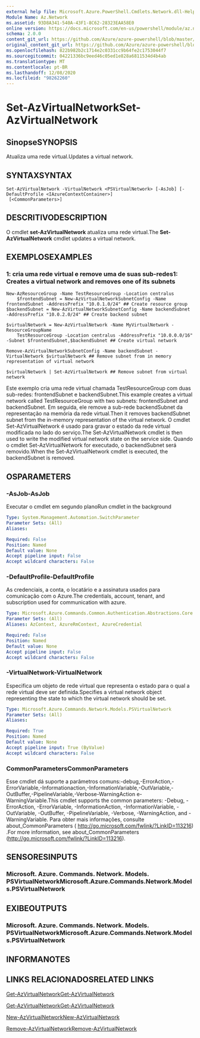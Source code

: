 ```yaml
---
external help file: Microsoft.Azure.PowerShell.Cmdlets.Network.dll-Help.xml
Module Name: Az.Network
ms.assetid: 93D8A341-540A-43F1-8C62-28323EAA58E0
online version: https://docs.microsoft.com/en-us/powershell/module/az.network/set-azvirtualnetwork
schema: 2.0.0
content_git_url: https://github.com/Azure/azure-powershell/blob/master/src/Network/Network/help/Set-AzVirtualNetwork.md
original_content_git_url: https://github.com/Azure/azure-powershell/blob/master/src/Network/Network/help/Set-AzVirtualNetwork.md
ms.openlocfilehash: 822b982b2c1714e2c0331cc9b64fe2c1753044f7
ms.sourcegitcommit: 04221336bc9eed46c05ed1e828a6811534d4b4ab
ms.translationtype: MT
ms.contentlocale: pt-BR
ms.lasthandoff: 12/08/2020
ms.locfileid: "98262260"
---
```

# <span data-ttu-id="59ff1-101">Set-AzVirtualNetwork</span><span class="sxs-lookup"><span data-stu-id="59ff1-101">Set-AzVirtualNetwork</span></span>

## <span data-ttu-id="59ff1-102">Sinopse</span><span class="sxs-lookup"><span data-stu-id="59ff1-102">SYNOPSIS</span></span>
<span data-ttu-id="59ff1-103">Atualiza uma rede virtual.</span><span class="sxs-lookup"><span data-stu-id="59ff1-103">Updates a virtual network.</span></span>

## <span data-ttu-id="59ff1-104">SYNTAX</span><span class="sxs-lookup"><span data-stu-id="59ff1-104">SYNTAX</span></span>

```
Set-AzVirtualNetwork -VirtualNetwork <PSVirtualNetwork> [-AsJob] [-DefaultProfile <IAzureContextContainer>]
 [<CommonParameters>]
```

## <span data-ttu-id="59ff1-105">DESCRITIVO</span><span class="sxs-lookup"><span data-stu-id="59ff1-105">DESCRIPTION</span></span>
<span data-ttu-id="59ff1-106">O cmdlet **set-AzVirtualNetwork** atualiza uma rede virtual.</span><span class="sxs-lookup"><span data-stu-id="59ff1-106">The **Set-AzVirtualNetwork** cmdlet updates a virtual network.</span></span>

## <span data-ttu-id="59ff1-107">EXEMPLOS</span><span class="sxs-lookup"><span data-stu-id="59ff1-107">EXAMPLES</span></span>

### <span data-ttu-id="59ff1-108">1: cria uma rede virtual e remove uma de suas sub-redes</span><span class="sxs-lookup"><span data-stu-id="59ff1-108">1: Creates a virtual network and removes one of its subnets</span></span>
```
New-AzResourceGroup -Name TestResourceGroup -Location centralus
    $frontendSubnet = New-AzVirtualNetworkSubnetConfig -Name frontendSubnet -AddressPrefix "10.0.1.0/24" ## Create resource group
$backendSubnet = New-AzVirtualNetworkSubnetConfig -Name backendSubnet -AddressPrefix "10.0.2.0/24" ## Create backend subnet

$virtualNetwork = New-AzVirtualNetwork -Name MyVirtualNetwork -ResourceGroupName 
    TestResourceGroup -Location centralus -AddressPrefix "10.0.0.0/16" -Subnet $frontendSubnet,$backendSubnet ## Create virtual network

Remove-AzVirtualNetworkSubnetConfig -Name backendSubnet -VirtualNetwork $virtualNetwork ## Remove subnet from in memory representation of virtual network

$virtualNetwork | Set-AzVirtualNetwork ## Remove subnet from virtual network
```

<span data-ttu-id="59ff1-109">Este exemplo cria uma rede virtual chamada TestResourceGroup com duas sub-redes: frontendSubnet e backendSubnet.</span><span class="sxs-lookup"><span data-stu-id="59ff1-109">This example creates a virtual network called TestResourceGroup with two subnets: frontendSubnet and backendSubnet.</span></span> <span data-ttu-id="59ff1-110">Em seguida, ele remove a sub-rede backendSubnet da representação na memória da rede virtual.</span><span class="sxs-lookup"><span data-stu-id="59ff1-110">Then it removes backendSubnet subnet from the in-memory representation of the virtual network.</span></span> <span data-ttu-id="59ff1-111">O cmdlet Set-AzVirtualNetwork é usado para gravar o estado da rede virtual modificada no lado do serviço.</span><span class="sxs-lookup"><span data-stu-id="59ff1-111">The Set-AzVirtualNetwork cmdlet is then used to write the modified virtual network state on the service side.</span></span> <span data-ttu-id="59ff1-112">Quando o cmdlet Set-AzVirtualNetwork for executado, o backendSubnet será removido.</span><span class="sxs-lookup"><span data-stu-id="59ff1-112">When the Set-AzVirtualNetwork cmdlet is executed, the backendSubnet is removed.</span></span>

## <span data-ttu-id="59ff1-113">OS</span><span class="sxs-lookup"><span data-stu-id="59ff1-113">PARAMETERS</span></span>

### <span data-ttu-id="59ff1-114">-AsJob</span><span class="sxs-lookup"><span data-stu-id="59ff1-114">-AsJob</span></span>
<span data-ttu-id="59ff1-115">Executar o cmdlet em segundo plano</span><span class="sxs-lookup"><span data-stu-id="59ff1-115">Run cmdlet in the background</span></span>

```yaml
Type: System.Management.Automation.SwitchParameter
Parameter Sets: (All)
Aliases:

Required: False
Position: Named
Default value: None
Accept pipeline input: False
Accept wildcard characters: False
```

### <span data-ttu-id="59ff1-116">-DefaultProfile</span><span class="sxs-lookup"><span data-stu-id="59ff1-116">-DefaultProfile</span></span>
<span data-ttu-id="59ff1-117">As credenciais, a conta, o locatário e a assinatura usados para comunicação com o Azure.</span><span class="sxs-lookup"><span data-stu-id="59ff1-117">The credentials, account, tenant, and subscription used for communication with azure.</span></span>

```yaml
Type: Microsoft.Azure.Commands.Common.Authentication.Abstractions.Core.IAzureContextContainer
Parameter Sets: (All)
Aliases: AzContext, AzureRmContext, AzureCredential

Required: False
Position: Named
Default value: None
Accept pipeline input: False
Accept wildcard characters: False
```

### <span data-ttu-id="59ff1-118">-VirtualNetwork</span><span class="sxs-lookup"><span data-stu-id="59ff1-118">-VirtualNetwork</span></span>
<span data-ttu-id="59ff1-119">Especifica um objeto de rede virtual que representa o estado para o qual a rede virtual deve ser definida.</span><span class="sxs-lookup"><span data-stu-id="59ff1-119">Specifies a virtual network object representing the state to which the virtual network should be set.</span></span>

```yaml
Type: Microsoft.Azure.Commands.Network.Models.PSVirtualNetwork
Parameter Sets: (All)
Aliases:

Required: True
Position: Named
Default value: None
Accept pipeline input: True (ByValue)
Accept wildcard characters: False
```

### <span data-ttu-id="59ff1-120">CommonParameters</span><span class="sxs-lookup"><span data-stu-id="59ff1-120">CommonParameters</span></span>
<span data-ttu-id="59ff1-121">Esse cmdlet dá suporte a parâmetros comuns:-debug,-ErrorAction,-ErrorVariable,-Informationaction,-InformationVariable,-OutVariable,-OutBuffer,-PipelineVariable,-Verbose-WarningAction e-WarningVariable.</span><span class="sxs-lookup"><span data-stu-id="59ff1-121">This cmdlet supports the common parameters: -Debug, -ErrorAction, -ErrorVariable, -InformationAction, -InformationVariable, -OutVariable, -OutBuffer, -PipelineVariable, -Verbose, -WarningAction, and -WarningVariable.</span></span> <span data-ttu-id="59ff1-122">Para obter mais informações, consulte about_CommonParameters ( http://go.microsoft.com/fwlink/?LinkID=113216) .</span><span class="sxs-lookup"><span data-stu-id="59ff1-122">For more information, see about_CommonParameters (http://go.microsoft.com/fwlink/?LinkID=113216).</span></span>

## <span data-ttu-id="59ff1-123">SENSORES</span><span class="sxs-lookup"><span data-stu-id="59ff1-123">INPUTS</span></span>

### <span data-ttu-id="59ff1-124">Microsoft. Azure. Commands. Network. Models. PSVirtualNetwork</span><span class="sxs-lookup"><span data-stu-id="59ff1-124">Microsoft.Azure.Commands.Network.Models.PSVirtualNetwork</span></span>

## <span data-ttu-id="59ff1-125">EXIBE</span><span class="sxs-lookup"><span data-stu-id="59ff1-125">OUTPUTS</span></span>

### <span data-ttu-id="59ff1-126">Microsoft. Azure. Commands. Network. Models. PSVirtualNetwork</span><span class="sxs-lookup"><span data-stu-id="59ff1-126">Microsoft.Azure.Commands.Network.Models.PSVirtualNetwork</span></span>

## <span data-ttu-id="59ff1-127">INFORMA</span><span class="sxs-lookup"><span data-stu-id="59ff1-127">NOTES</span></span>

## <span data-ttu-id="59ff1-128">LINKS RELACIONADOS</span><span class="sxs-lookup"><span data-stu-id="59ff1-128">RELATED LINKS</span></span>

[<span data-ttu-id="59ff1-129">Get-AzVirtualNetwork</span><span class="sxs-lookup"><span data-stu-id="59ff1-129">Get-AzVirtualNetwork</span></span>](./Get-AzVirtualNetwork.md)

[<span data-ttu-id="59ff1-130">Get-AzVirtualNetwork</span><span class="sxs-lookup"><span data-stu-id="59ff1-130">Get-AzVirtualNetwork</span></span>](./Get-AzVirtualNetwork.md)

[<span data-ttu-id="59ff1-131">New-AzVirtualNetwork</span><span class="sxs-lookup"><span data-stu-id="59ff1-131">New-AzVirtualNetwork</span></span>](./New-AzVirtualNetwork.md)

[<span data-ttu-id="59ff1-132">Remove-AzVirtualNetwork</span><span class="sxs-lookup"><span data-stu-id="59ff1-132">Remove-AzVirtualNetwork</span></span>](./Remove-AzVirtualNetwork.md)


